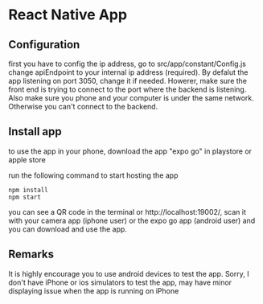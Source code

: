 # React Native App

## Configuration
first you have to config the ip address, go to src/app/constant/Config.js
change apiEndpoint to your internal ip address (required). By defalut the app listening 
on port 3050, change it if needed. Howerer, make sure the front end is trying to connect to the port where the backend is listening.
Also make sure you phone and your computer is under the same network. Otherwise you can't connect to the backend.

## Install app
to use the app in your phone, download the app "expo go" in playstore 
or apple store

run the following command to start hosting the app

```
npm install
npm start
```
you can see a QR code in the terminal or http://localhost:19002/,
scan it with your camera app (iphone user) or the expo go app (android user) and you can download and use the app. 


## Remarks
It is highly encourage you to use android devices to test the app. Sorry, I
don't have iPhone or ios simulators to test the app, may have minor displaying 
issue when the app is running on iPhone
